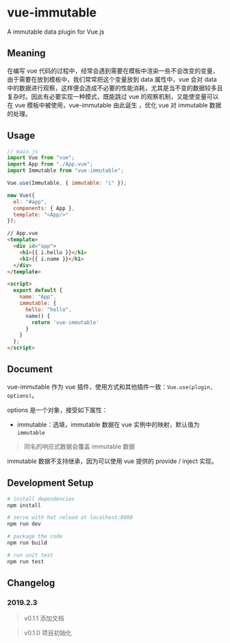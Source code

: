 # vue-immutable

A immutable data plugin for Vue.js

## Meaning

在编写 vue 代码的过程中，经常会遇到需要在模板中渲染一些不会改变的变量，由于需要在放到模板中，我们常常把这个变量放到 data 属性中，vue 会对  data 中的数据进行观察，这样便会造成不必要的性能消耗，尤其是当不变的数据较多且复杂时。因此有必要实现一种模式，既能跳过 vue 的观察机制，又能使变量可以在 vue 模板中被使用，vue-immutable 由此诞生 ，优化 vue 对 immutable 数据的处理。

## Usage

```js
// main.js
import Vue from "vue";
import App from "./App.vue";
import Immutable from "vue-immutable";

Vue.use(Immutable, { immutable: "i" });

new Vue({
  el: "#app",
  components: { App },
  template: "<App/>"
});
```

```html
// App.vue
<template>
  <div id="app">
    <h1>{{ i.hello }}</h1>
    <h1>{{ i.name }}</h1>
  </div>
</template>

<script>
  export default {
    name: "App",
    immutable: {
      hello: "hello",
      name() {
        return 'vue-immutable'
      }
    }
  };
</script>
```

## Document

vue-immutable 作为 vue 插件，使用方式和其他插件一致：`Vue.use(plugin, options)`。

options 是一个对象，接受如下属性：

- immutable：选填，immutable 数据在 vue 实例中的映射，默认值为 `immutable`

> 同名的响应式数据会覆盖 immutable 数据

immutable 数据不支持继承，因为可以使用 vue 提供的 provide / inject 实现。

## Development Setup

```bash
# install dependencies
npm install

# serve with hot reload at localhost:8080
npm run dev

# package the code
npm run build

# run unit test
npm run test
```

## Changelog

### 2019.2.3

> v0.1.1 添加文档

> v0.1.0 项目初始化
